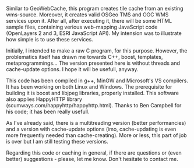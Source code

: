 Similar to GeoWebCache, this program creates tile cache from an existing wms-source. Moreover, it creates valid OSGeo TMS and OGC WMS services upon it. After all, after executing it, there will be some HTML sample files, containing verious web-mapping JavaScript code (OpenLayers 2 and 3, ESRI JavaScript API). My intension was to illustrate how simple is to use these services.

Initially, I intended to make a raw C program, for this purpose. However, the problematics itself has drawn me towards C++, boost, templates, metaprogrammings... The version presented here is without threads and cache-update options.  I hope it will be usefull, anyway.

This code has been compiled in g++, MinGW and Microsoft's VS compilers. It has been working on both Linux and Windows. The prerequisite for building it is boost and libjpeg libraries, properly installed. This software also applies HappyHTTP library (scumways.com/happyhttp/happyhttp.html). Thanks to Ben Campbell for his code; it has been really usefull.

As I've already said, there is a multitreading version (better performancies) and a version with cache-update options (imo, cache-updating is even more frequently needed than cache-creating). More or less, this part of job is over but I am still testing these versions. 

Regarding this code or caching in general, if there are questions or (even better) suggestions - please, let me know. Don't hesitate to contact me.


